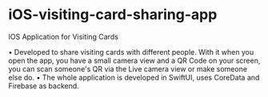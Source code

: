 # iOS-visiting-card-sharing-app
IOS Application for Visiting Cards

• Developed to share visiting cards with different people. 
  With it when you open the app, you have a small camera view and a QR Code on your screen, you can scan someone's QR via the Live camera view or make        someone else do.
• The whole application is developed in SwiftUI, uses CoreData and Firebase as backend.
